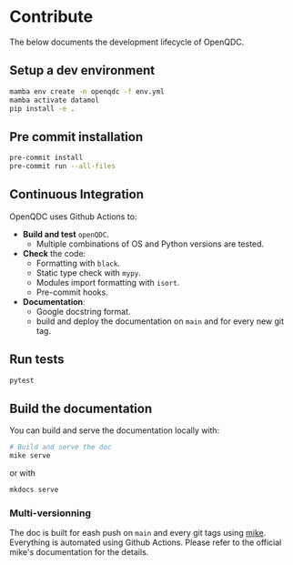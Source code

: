 # Contribute

The below documents the development lifecycle of OpenQDC.

## Setup a dev environment

```bash
mamba env create -n openqdc -f env.yml
mamba activate datamol
pip install -e .
```

## Pre commit installation

```bash
pre-commit install
pre-commit run --all-files
```

## Continuous Integration

OpenQDC uses Github Actions to:

- **Build and test** `openQDC`.
  - Multiple combinations of OS and Python versions are tested.
- **Check** the code:
  - Formatting with `black`.
  - Static type check with `mypy`.
  - Modules import formatting with `isort`.
  - Pre-commit hooks.
- **Documentation**:
  - Google docstring format.
  - build and deploy the documentation on `main` and for every new git tag.


## Run tests

```bash
pytest
```

## Build the documentation

You can build and serve the documentation locally with:

```bash
# Build and serve the doc
mike serve
```

or with

```bash
mkdocs serve
```

### Multi-versionning

The doc is built for eash push on `main` and every git tags using [mike](https://github.com/jimporter/mike). Everything is automated using Github Actions. Please refer to the official mike's documentation for the details.
